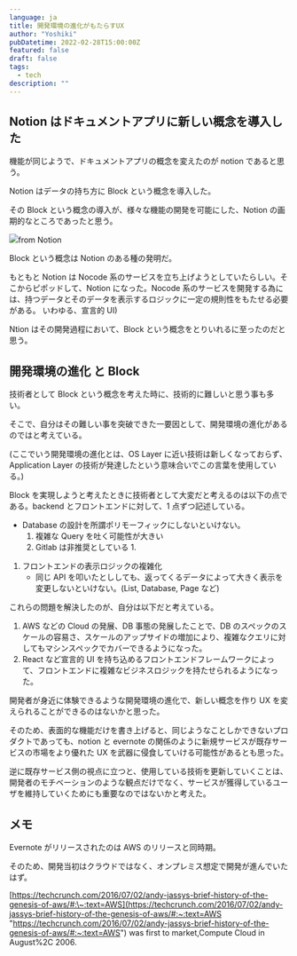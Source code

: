 ```yaml
---
language: ja
title: 開発環境の進化がもたらすUX
author: "Yoshiki"
pubDatetime: 2022-02-28T15:00:00Z
featured: false
draft: false
tags:
  - tech
description: ""
---
```


## Notion はドキュメントアプリに新しい概念を導入した

機能が同じようで、ドキュメントアプリの概念を変えたのが notion であると思う。

Notion はデータの持ち方に Block という概念を導入した。

その Block という概念の導入が、様々な機能の開発を可能にした、Notion の画期的なところであったと思う。

![](/assets/images/contents/2022-12-03-block-by-block.webp)from Notion

Block という概念は Notion のある種の発明だ。

もともと Notion は Nocode 系のサービスを立ち上げようとしていたらしい。そこからピポッドして、Notion になった。Nocode 系のサービスを開発する為には、持つデータとそのデータを表示するロジックに一定の規則性をもたせる必要がある。 いわゆる、宣言的 UI)

Ntion はその開発過程において、Block という概念をとりいれるに至ったのだと思う。

## 開発環境の進化 と Block

技術者として Block という概念を考えた時に、技術的に難しいと思う事も多い。

そこで、自分はその難しい事を突破できた一要因として、開発環境の進化があるのではと考えている。

(ここでいう開発環境の進化とは、OS Layer に近い技術は新しくなっておらず、Application Layer の技術が発達したという意味合いでこの言葉を使用している。)

Block を実現しようと考えたときに技術者として大変だと考えるのは以下の点である。backend とフロントエンドに対して、1 点ずつ記述している。

- Database の設計を所謂ポリモーフィックにしないといけない。
  1. 複雑な Query を吐く可能性が大きい
  2. Gitlab は非推奨としている 1.

1. フロントエンドの表示ロジックの複雑化
   - 同じ API を叩いたとししても、返ってくるデータによって大きく表示を変更しないといけない。(List, Database, Page など)

これらの問題を解決したのが、自分は以下だと考えている。

1. AWS などの Cloud の発展、DB 事態の発展したことで、DB のスペックのスケールの容易さ、スケールのアップサイドの増加により、複雑なクエリに対してもマシンスペックでカバーできるようになった。
2. React など宣言的 UI を持ち込めるフロントエンドフレームワークによって、フロントエンドに複雑なビジネスロジックを持たせられるようになった。

開発者が身近に体験できるような開発環境の進化で、新しい概念を作り UX を変えられることができるのはないかと思った。

そのため、表面的な機能だけを書き上げると、同じようなことしかできないプロダクトであっても、notion と evernote の関係のように新規サービスが既存サービスの市場をより優れた UX を武器に侵食していける可能性があるとも思った。

逆に既存サービス側の視点に立つと、使用している技術を更新していくことは、開発者のモチベーションのような観点だけでなく、サービスが獲得しているユーザを維持していくためにも重要なのではないかと考えた。

## メモ

Evernote がリリースされたのは AWS のリリースと同時期。

そのため、開発当初はクラウドではなく、オンプレミス想定で開発が進んでいたはず。

[https://techcrunch.com/2016/07/02/andy-jassys-brief-history-of-the-genesis-of-aws/#:\~:text=AWS](https://techcrunch.com/2016/07/02/andy-jassys-brief-history-of-the-genesis-of-aws/#:~:text=AWS "https://techcrunch.com/2016/07/02/andy-jassys-brief-history-of-the-genesis-of-aws/#:~:text=AWS") was first to market,Compute Cloud in August%2C 2006.
